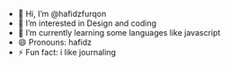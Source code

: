 - 👋 Hi, I’m @hafidzfurqon
- 👀 I’m interested in Design and coding
- 🌱 I’m currently learning some languages like javascript
- 😄 Pronouns: hafidz
- ⚡ Fun fact: i like journaling

<!---
hafidzfurqon/hafidzfurqon is a ✨ special ✨ repository because its `README.md` (this file) appears on your GitHub profile.
You can click the Preview link to take a look at your changes.
--->
